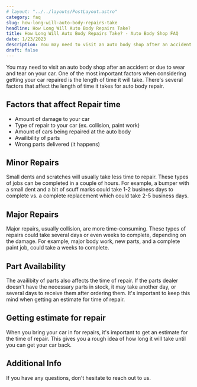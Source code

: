 ```yaml
---
# layout: "../../layouts/PostLayout.astro"
category: faq
slug: how-long-will-auto-body-repairs-take
headline: How Long Will Auto Body Repairs Take?
title: How Long Will Auto Body Repairs Take? - Auto Body Shop FAQ
date: 1/23/2023
description: You may need to visit an auto body shop after an accident or due to wear and tear on your car. One of the most important factors when considering getting your car repaired is the length of time it will take. There's several factors that affect the length of time it takes for auto body repair.
draft: false
---
```


You may need to visit an auto body shop after an accident or due to wear and tear on your car. One of the most important factors when considering getting your car repaired is the length of time it will take. There's several factors that affect the length of time it takes for auto body repair.

## Factors that affect Repair time

- Amount of damage to your car
- Type of repair to your car (ex. collision, paint work)
- Amount of cars being repaired at the auto body
- Availibility of parts
- Wrong parts delivered (it happens)

## Minor Repairs

Small dents and scratches will usually take less time to repair. These types of jobs can be completed in a couple of hours. For example, a bumper with a small dent and a bit of scuff marks could take 1-2 business days to complete vs. a complete replacement which could take 2-5 business days.

## Major Repairs

Major repairs, usually collision, are more time-consuming. These types of repairs could take several days or even weeks to complete, depending on the damage. For example, major body work, new parts, and a complete paint job, could take a weeks to complete.

## Part Availability

The availibity of parts also affects the time of repair. If the parts dealer doesn't have the necessary parts in stock, it may take another day, or several days to receive them after ordering them. It's important to keep this mind when getting an estimate for time of repair.

## Getting estimate for repair

When you bring your car in for repairs, it's important to get an estimate for the time of repair. This gives you a rough idea of how long it will take until you can get your car back.

## Additional Info

If you have any questions, don't hesitate to reach out to us.
